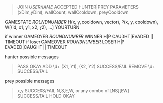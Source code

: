 




>JOIN _USERNAME_
ACCEPTED HUNTER|PREY
PARAMETERS (xDim,yDim), wallCount, wallCooldown, preyCooldown

GAMESTATE _ROUNDNUMBER_ H(x, y, cooldown, vector), P(x, y, cooldown), W[(id, x1, y1, x2, y2), ...]
YOURTURN

if winner
	GAMEOVER _ROUNDNUMBER_ WINNER H|P CAUGHT|EVADED || TIMEOUT
if loser
	GAMEOVER _ROUNDNUMBER_ LOSER H|P EVADED|CAUGHT || TIMEOUT

hunter possible messages
>PASS
	OKAY
>ADD \d+ (X1, Y1), (X2, Y2)
	SUCCESS/FAIL
>REMOVE \d+
	SUCCESS/FAIL

prey possible messages
>x,y
	SUCCESS/FAIL
>N,S,E,W, or any combo of [NS][EW]
	SUCCESS/FAIL
>HOLD
	OKAY
